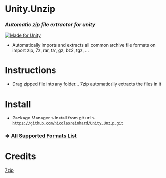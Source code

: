 # Unity.Unzip 
<h3><i>Automatic zip file extractor for unity</i></h3>

[![Made for Unity](https://img.shields.io/badge/Made%20for-Unity-57b9d3.svg?style=for-the-badge&logo=unity&color=blueviolet)](https://unity3d.com)

- Automatically imports and extracts all common archive file formats on import
zip, 7z, rar, tar, gz, bz2, tgz, ...

# Instructions
- Drag zipped file into any folder... 7zip automatically extracts the files in it

# Install
- Package Manager > Install from git url > [`https://github.com/nicolasreinhard/Unity.Unzip.git`](https://github.com/nicolasreinhard/Unity.Unzip.git)

### => [All Supported Formats List](https://7-zip.opensource.jp/chm/general/formats.htm)

# Credits
[7zip](https://7-zip.org/)
